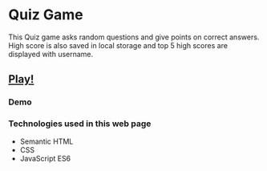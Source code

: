 # Quiz Game

This Quiz game asks random questions and give points on correct answers. High score is also saved in local storage and top 5 high scores are displayed with username.

## [Play!](https://quiz-game-sameer-jadav.netlify.app/)

### Demo



### Technologies used in this web page

- Semantic HTML
- CSS
- JavaScript ES6
